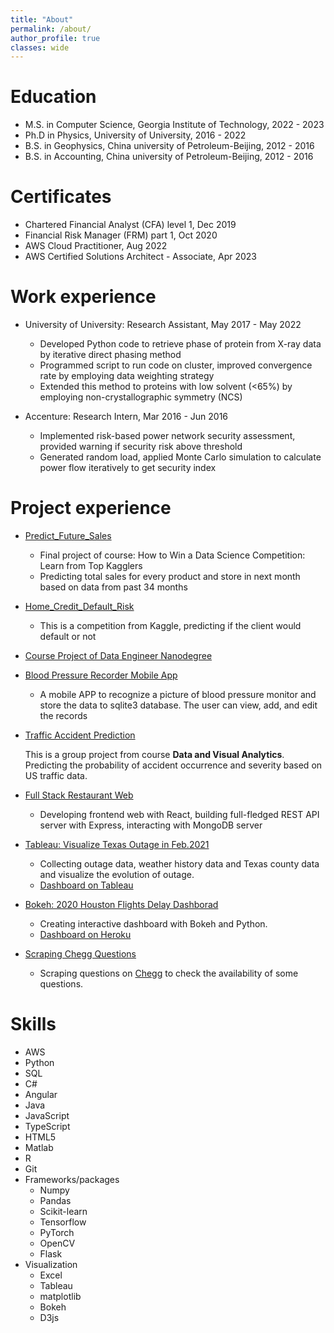 ```yaml
---
title: "About"
permalink: /about/
author_profile: true
classes: wide
---
```


Education
======
* M.S. in Computer Science, Georgia Institute of Technology, 2022 - 2023
* Ph.D in Physics, University of University, 2016 - 2022 
* B.S. in Geophysics, China university of Petroleum-Beijing, 2012 - 2016
* B.S. in Accounting, China university of Petroleum-Beijing, 2012 - 2016

Certificates
======
* Chartered Financial Analyst (CFA) level 1, Dec 2019
* Financial Risk Manager (FRM) part 1, Oct 2020
* AWS Cloud Practitioner, Aug 2022
* AWS Certified Solutions Architect - Associate, Apr 2023                                   

Work experience
======
* University of University: Research Assistant, May 2017 - May 2022
  * Developed Python code to retrieve phase of protein from X-ray data by iterative direct phasing method
  * Programmed script to run code on cluster, improved convergence rate by employing data weighting strategy
  * Extended this method to proteins with low solvent (<65%) by employing non-crystallographic symmetry (NCS)

* Accenture: Research Intern, Mar 2016 - Jun 2016
  * Implemented risk-based power network security assessment, provided warning if security risk above threshold
  * Generated random load, applied Monte Carlo simulation to calculate power flow iteratively to get security index

Project experience
======
* [Predict_Future_Sales](https://github.com/ycheng22/Predict_Future_Sales)
  * Final project of course: How to Win a Data Science Competition: Learn from Top Kagglers
  * Predicting total sales for every product and store in next month based on data from past 34 months

* [Home_Credit_Default_Risk](https://github.com/ycheng22/Home_Credit_Default_Risk)
  * This is a competition from Kaggle, predicting if the client would default or not

* [Course Project of Data Engineer Nanodegree](https://github.com/ycheng22/Udacity_Data_Engineer_Nanodegree)

* [Blood Pressure Recorder Mobile App](https://github.com/ycheng22/Blood_Pressure_Recorder_Mobile_App)
  * A mobile APP to recognize a picture of blood pressure monitor and store the data to sqlite3 database. The user can view, add, and edit the records
* [Traffic Accident Prediction](https://github.com/ycheng22/OMSCS_Courses/tree/main/CSE%206242%20Data%20and%20Visual%20Analytics/Group%20Project)
  
  This is a group project from course **Data and Visual Analytics**. Predicting the probability of accident occurrence and severity based on US traffic data. 
  
* [Full Stack Restaurant Web](https://github.com/ycheng22/Courses_/upload/main/Full-Stack%20Web%20Dev%20with%20React/Projects)
  * Developing frontend web with React, building full-fledged REST API server with Express, interacting with MongoDB server

* [Tableau: Visualize Texas Outage in Feb.2021](https://github.com/ycheng22/Visualize_Texas_Outage)
  * Collecting outage data, weather history data and Texas county data and visualize the evolution of outage. 
  * [Dashboard on Tableau](https://public.tableau.com/profile/ycheng#!/vizhome/ot6_Sorted_Bar_of_Reduced_MW_by_County/Story1)

* [Bokeh: 2020 Houston Flights Delay Dashborad](https://github.com/ycheng22/Viz_Filights_Delay_with_Bokeh)
  * Creating interactive dashboard with Bokeh and Python.
  * [Dashboard on Heroku](https://github.com/ycheng22/Viz_Filights_Delay_with_Bokeh)

* [Scraping Chegg Questions](https://github.com/ycheng22/Scrape_Chegg.com)
  * Scraping questions on [Chegg](https://www.chegg.com/homework-help/questions-and-answers/physics-archive-2021-april) to check the availability of some questions. 

Skills
======
* AWS
* Python
* SQL
* C#
* Angular
* Java
* JavaScript
* TypeScript
* HTML5
* Matlab
* R
* Git
* Frameworks/packages
  * Numpy
  * Pandas
  * Scikit-learn
  * Tensorflow
  * PyTorch
  * OpenCV
  * Flask
* Visualization
  * Excel
  * Tableau
  * matplotlib
  * Bokeh
  * D3js
